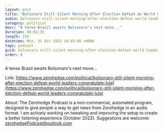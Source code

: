 ```yaml
---
layout: post
title: "Bolsonaro Still Silent Morning After Election Defeat As World Leaders Congratulate Lula"
audio: bolsonaro-still-silent-morning-after-election-defeat-world-leaders-congratulate-lula-0
category: political
desc: "A tense Brazil awaits Bolsonaro's next move..."
duration: 00:02:35
length: 155
datetime: Mon, 31 Oct 2022 14:45:00 +0000
tags: podcast
guid: bolsonaro-still-silent-morning-after-election-defeat-world-leaders-congratulate-lula-0
order: 0
---
```

A tense Brazil awaits Bolsonaro's next move...

Link: [https://www.zerohedge.com/political/bolsonaro-still-silent-morning-after-election-defeat-world-leaders-congratulate-lula](https://www.zerohedge.com/political/bolsonaro-still-silent-morning-after-election-defeat-world-leaders-congratulate-lula)

About: The Zerohedge Podcast is a non-commercial, automated program, designed to give people a way to get news from Zerohedge in an audio format.  I am actively working on tweaking and improving the setup to create a better listening experience (October 2022).  Suggestions are welcome: [zerohedgePodcast@outlook.com](mailto:zerohedgePodcast@outlook.com)